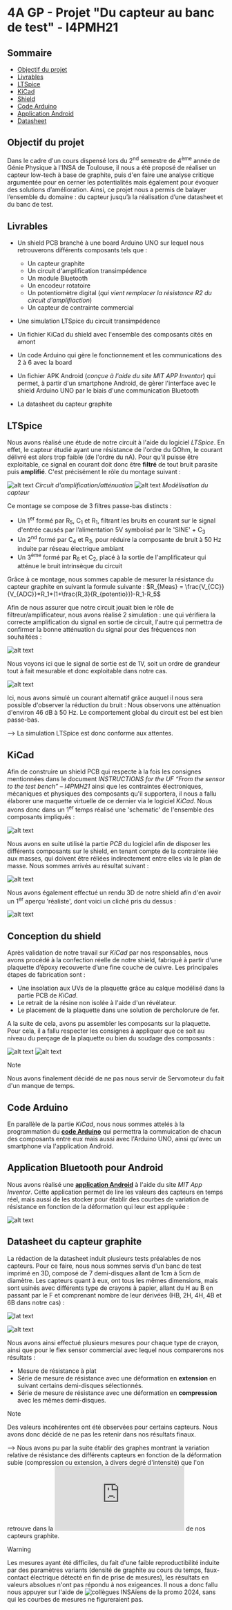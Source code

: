 # **4A GP - Projet "Du capteur au banc de test" - I4PMH21**

## **Sommaire**
+ [Objectif du projet](https://github.com/MOSH-Insa-Toulouse/2023-2024-4GP-DOYHENARD-KEMPF?tab=readme-ov-file#objectif-du-projet)
+ [Livrables](https://github.com/MOSH-Insa-Toulouse/2023-2024-4GP-DOYHENARD-KEMPF?tab=readme-ov-file#livrables)
+ [LTSpice](https://github.com/MOSH-Insa-Toulouse/2023-2024-4GP-DOYHENARD-KEMPF?tab=readme-ov-file#ltspice)
+ [KiCad](https://github.com/MOSH-Insa-Toulouse/2023-2024-4GP-DOYHENARD-KEMPF?tab=readme-ov-file#kicad)
+ [Shield](https://github.com/MOSH-Insa-Toulouse/2023-2024-4GP-DOYHENARD-KEMPF?tab=readme-ov-file#conception-du-shield)
+ [Code Arduino](https://github.com/MOSH-Insa-Toulouse/2023-2024-4GP-DOYHENARD-KEMPF?tab=readme-ov-file#code-arduino)
+ [Application Android](https://github.com/MOSH-Insa-Toulouse/2023-2024-4GP-DOYHENARD-KEMPF?tab=readme-ov-file#application-bluetooth-pour-android)
+ [Datasheet](https://github.com/MOSH-Insa-Toulouse/2023-2024-4GP-DOYHENARD-KEMPF?tab=readme-ov-file#datasheet-du-capteur-graphite)

## **Objectif du projet**
Dans le cadre d'un cours dispensé lors du 2<sup>nd</sup> semestre de 4<sup>ème</sup> année de Génie Physique à l'INSA de Toulouse, il nous a été proposé de réaliser un capteur low-tech à base de graphite, puis d'en faire une analyse critique argumentée pour en cerner les potentialités mais également pour évoquer des solutions d’amélioration. Ainsi, ce projet nous a permis de balayer l’ensemble du domaine : du capteur jusqu’à la réalisation d’une datasheet et du banc de test.



## **Livrables**
* Un shield PCB branché à une board Arduino UNO sur lequel nous retrouverons différents composants tels que :
  - Un capteur graphite
  - Un circuit d'amplification transimpédence
  - Un module Bluetooth
  - Un encodeur rotatoire
  - Un potentiomètre digital (_qui vient remplacer la résistance R2 du circuit d'amplifiaction_)
  - Un capteur de contrainte commercial

* Une simulation LTSpice du circuit transimpédence

* Un fichier KiCad du shield avec l'ensemble des composants cités en amont

* Un code Arduino qui gère le fonctionnement et les communications des 2 à 6 avec la board

* Un fichier APK Android (_conçue à l'aide du site MIT APP Inventor_) qui permet, à partir d'un smartphone Android, de gèrer l'interface avec le shield Arduino UNO par le biais d'une communication Bluetooth

* La datasheet du capteur graphite



## **LTSpice**
Nous avons réalisé une étude de notre circuit à l'aide du logiciel _LTSpice_. En effet, le capteur étudié ayant une résistance de l'ordre du GOhm, le courant délivré est alors trop faible (de l'ordre du nA). Pour qu'il puisse être exploitable, ce signal en courant doit donc être **filtré** de tout bruit parasite puis **amplifié**. C'est précisément le rôle du montage suivant :

![alt text](https://github.com/MOSH-Insa-Toulouse/2023-2024-4GP-DOYHENARD-KEMPF/blob/main/LTSpice/Photos/Screen_Circuit_Ampli_LTSpice.png)
_Circuit d'amplification/atténuation_
![alt text](https://github.com/MOSH-Insa-Toulouse/2023-2024-4GP-DOYHENARD-KEMPF/blob/main/LTSpice/Photos/Screen_Capteur_LTSpice.png)
_Modélisation du capteur_

Ce montage se compose de 3 filtres passe-bas distincts :
- Un 1<sup>er</sup> formé par R<sub>5</sub>, C<sub>1</sub> et R<sub>1</sub>, filtrant les bruits en courant sur le signal d'entrée causés par l’alimentation 5V symbolisé par le 'SINE' + C<sub>3</sub>
- Un 2<sup>nd</sup> formé par C<sub>4</sub> et R<sub>3</sub>, pour réduire la composante de bruit à 50 Hz induite par réseau électrique ambiant
- Un 3<sup>ème</sup> formé par R<sub>6</sub> et C<sub>2</sub>, placé à la sortie de l'amplificateur qui atténue le bruit intrinsèque du circuit

Grâce à ce montage, nous sommes capable de mesurer la résistance du capteur graphite en suivant la formule suivante : $`R_{Meas} = \frac{V_{CC}}{V_{ADC}}*R_1*(1+\frac{R_3}{R_{potentio}})-R_1-R_5`$

Afin de nous assurer que notre circuit jouait bien le rôle de filtreur/amplificateur, nous avons réalisé 2 simulation : une qui vérifiera la correcte amplification du signal en sortie de circuit, l'autre qui permettra de confirmer la bonne atténuation du signal pour des fréquences non souhaitées :

![alt text](https://github.com/MOSH-Insa-Toulouse/2023-2024-4GP-DOYHENARD-KEMPF/blob/main/LTSpice/Photos/Simu_Ampli_1V.png)

Nous voyons ici que le signal de sortie est de 1V, soit un ordre de grandeur tout à fait mesurable et donc exploitable dans notre cas.

![alt text](https://github.com/MOSH-Insa-Toulouse/2023-2024-4GP-DOYHENARD-KEMPF/blob/main/LTSpice/Photos/Simu_Atténuation.png)

Ici, nous avons simulé un courant alternatif grâce auquel il nous sera possible d'observer la réduction du bruit : Nous observons une atténuation d'environ 46 dB à 50 Hz. Le comportement global du circuit est bel est bien passe-bas.

--> La simulation LTSpice est donc conforme aux attentes.



## **KiCad**
Afin de construire un shield PCB qui respecte à la fois les consignes mentionnées dans le document _INSTRUCTIONS for the UF “From the sensor to the test bench” – I4PMH21_ ainsi que les contraintes électroniques, mécaniques et physiques des composants qu'il supportera, il nous a fallu élaborer une maquette virtuelle de ce dernier via le logiciel _KiCad_. Nous avons donc dans un 1<sup>er</sup> temps réalisé une 'schematic' de l'ensemble des composants impliqués :

![alt text](https://github.com/MOSH-Insa-Toulouse/2023-2024-4GP-DOYHENARD-KEMPF/blob/main/KiCad/Photos/Screen_SCHEMATIC_Projet_Capteur.png)

Nous avons en suite utilisé la partie _PCB_ du logiciel afin de disposer les différents composants sur le shield, en tenant compte de la contrainte liée aux masses, qui doivent être réliées indirectement entre elles via le plan de masse. Nous sommes arrivés au résultat suivant :

![alt text](https://github.com/MOSH-Insa-Toulouse/2023-2024-4GP-DOYHENARD-KEMPF/blob/main/KiCad/Photos/Screen_PCB__Projet_Capteur.png)

Nous avons également effectué un rendu 3D de notre shield afin d'en avoir un 1<sup>er</sup> aperçu 'réaliste', dont voici un cliché pris du dessus :

![alt text](https://github.com/MOSH-Insa-Toulouse/2023-2024-4GP-DOYHENARD-KEMPF/blob/main/KiCad/Photos/Screen_3D_vue_haut_PCB_Projet_Capteur.png)

## **Conception du shield**
Après validation de notre travail sur _KiCad_ par nos responsables, nous avons procédé à la confection réelle de notre shield, fabriqué à partir d'une plaquette d’époxy recouverte d’une fine couche de cuivre.
Les principales étapes de fabrication sont :
- Une insolation aux UVs de la plaquette grâce au calque modélisé dans la partie PCB de _KiCad_.
- Le retrait de la résine non isolée à l'aide d'un révélateur.
- Le placement de la plaquette dans une solution de percholorure de fer.

A la suite de cela, avons pu assembler les composants sur la plaquette. Pour cela, il a fallu respecter les consignes à appliquer que ce soit au niveau du perçage de la plaquette ou bien du soudage des composants :

![alt text](https://github.com/MOSH-Insa-Toulouse/2023-2024-4GP-DOYHENARD-KEMPF/blob/main/KiCad/Photos/Photo_Shield_Face_Avant.jpg)
![alt text](https://github.com/MOSH-Insa-Toulouse/2023-2024-4GP-DOYHENARD-KEMPF/blob/main/KiCad/Photos/Photo_Shield_Face_Arriere.jpg)

> [!NOTE]
> Nous avons finalement décidé de ne pas nous servir de Servomoteur du fait d'un manque de temps.



## **Code Arduino**
En parallèle de la partie _KiCad_, nous nous sommes attelés à la programmation du **[code Arduino](https://github.com/MOSH-Insa-Toulouse/2023-2024-4GP-DOYHENARD-KEMPF/blob/main/Code%20Arduino/Code_V_Finale.c)** qui permettra la commuication de chacun des composants entre eux mais aussi avec l'Arduino UNO, ainsi qu'avec un smartphone via l'application Android.



## **Application Bluetooth pour Android**
Nous avons réalisé une **[application Android](https://github.com/MOSH-Insa-Toulouse/2023-2024-4GP-DOYHENARD-KEMPF/tree/main/Application%20Android)** à l'aide du site _MIT App Inventor_. Cette application permet de lire les valeurs des capteurs en temps réel, mais aussi de les stocker pour établir des courbes de variation de résistance en fonction de la déformation qui leur est appliquée : 

![alt text](https://github.com/MOSH-Insa-Toulouse/2023-2024-4GP-DOYHENARD-KEMPF/blob/main/Application%20Android/Screen_App_Android.PNG)



## **Datasheet du capteur graphite**
La rédaction de la datasheet induit plusieurs tests préalables de nos capteurs. Pour ce faire, nous nous sommes servis d'un banc de test imprimé en 3D, composé de 7 demi-disques allant de 1cm à 5cm de diamètre. Les capteurs quant à eux, ont tous les mêmes dimensions, mais sont usinés avec différents type de crayons à papier, allant du H au B en passant par le F et comprenant nombre de leur dérivées (HB, 2H, 4H, 4B et 6B dans notre cas) :

![lat text](https://github.com/MOSH-Insa-Toulouse/2023-2024-4GP-DOYHENARD-KEMPF/blob/main/Datasheet/Variation_durete_crayon.jpg)

![alt text](https://github.com/MOSH-Insa-Toulouse/2023-2024-4GP-DOYHENARD-KEMPF/blob/main/Datasheet/Photo_Banc_de_test_et_Sensors.jpg)

Nous avons ainsi effectué plusieurs mesures pour chaque type de crayon, ainsi que pour le flex sensor commercial avec lequel nous comparerons nos résultats : 
- Mesure de résistance à plat
- Série de mesure de résistance avec une déformation en **extension** en suivant certains demi-disques sélectionnés.
- Série de mesure de résistance avec une déformation en **compression** avec les mêmes demi-disques.

> [!NOTE]
> Des valeurs incohérentes ont été observées pour certains capteurs. Nous avons donc décidé de ne pas les retenir dans nos résultats finaux.

--> Nous avons pu par la suite établir des graphes montrant la variation relative de résistance des différents capteurs en fonction de la déformation subie (compression ou extension, à divers degré d'intensité) que l'on retrouve dans la **![datasheet](https://github.com/MOSH-Insa-Toulouse/2023-2024-4GP-DOYHENARD-KEMPF/blob/main/Datasheet/%5BDataheet%5D%20-%20Pencil-Drawn%20Strain%20Gauge.pdf)** de nos capteurs graphite.

> [!WARNING]
> Les mesures ayant été difficiles, du fait d'une faible reproductibilité induite par des paramètres variants (densité de graphite au cours du temps, faux-contact électrique détecté en fin de prise de mesures), les résultats en valeurs absolues n'ont pas répondu à nos exigeances. Il nous a donc fallu nous appuyer sur l'aide de ![collègues INSAïens](https://github.com/MOSH-Insa-Toulouse/2022-2023-Conan-Pistre) de la promo 2024, sans qui les courbes de mesures ne figureraient pas.
